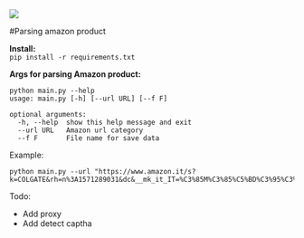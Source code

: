 
<img src="https://upload.wikimedia.org/wikipedia/commons/a/a9/Amazon_logo.svg">

#Parsing amazon product

**Install:**<br>
```pip install -r requirements.txt```

**Args for parsing Amazon product:**
```
python main.py --help
usage: main.py [-h] [--url URL] [--f F]

optional arguments:
  -h, --help  show this help message and exit
  --url URL   Amazon url category
  --f F       File name for save data
```

Example:
```
python main.py --url "https://www.amazon.it/s?k=COLGATE&rh=n%3A1571289031&dc&__mk_it_IT=%C3%85M%C3%85%C5%BD%C3%95%C3%91&qid=1597410013&rnid=1640607031&ref=sr_nr_n_1"
```

Todo:
* Add proxy
* Add detect captha
